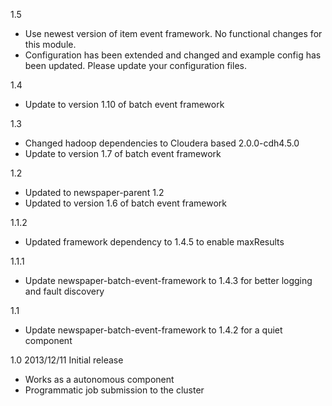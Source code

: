 1.5
* Use newest version of item event framework. No functional changes for this module.
* Configuration has been extended and changed and example config has been updated. Please update your configuration files.

1.4
* Update to version 1.10 of batch event framework

1.3
* Changed hadoop dependencies to Cloudera based 2.0.0-cdh4.5.0 
* Update to version 1.7 of batch event framework

1.2
* Updated to newspaper-parent 1.2
* Updated to version 1.6 of batch event framework

1.1.2
* Updated framework dependency to 1.4.5 to enable maxResults

1.1.1
* Update newspaper-batch-event-framework to 1.4.3 for better logging and fault discovery

1.1
* Update newspaper-batch-event-framework to 1.4.2 for a quiet component


1.0 2013/12/11
Initial release
 - Works as a autonomous component
 - Programmatic job submission to the cluster
